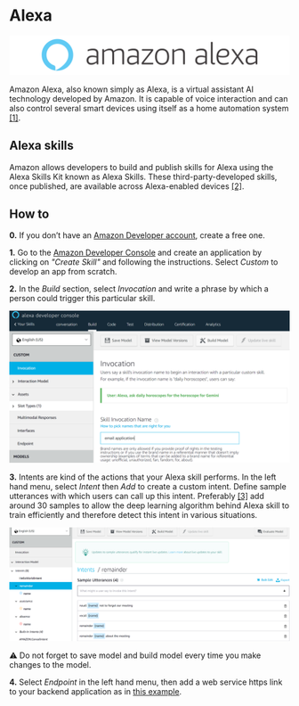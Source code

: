 # Alexa

<img src="../images/alexa_logo.PNG" alt="invocation">

Amazon Alexa, also known simply as Alexa, is a virtual assistant AI technology developed by Amazon. It is capable of voice interaction and can also control several smart devices using itself as a home automation system [[1]](https://en.wikipedia.org/wiki/Amazon_Alexa).

## Alexa skills

Amazon allows developers to build and publish skills for Alexa using the Alexa Skills Kit known as Alexa Skills. These third-party-developed skills, once published, are available across Alexa-enabled devices [[2]](https://en.wikipedia.org/wiki/Amazon_Alexa#Alexa_Skills_Kit).

## How to

**0.** If you don’t have an [Amazon Developer account](https://developer.amazon.com), create a free one.

**1.** Go to the [Amazon Developer Console](https://developer.amazon.com/alexa/console/ask) and create an application by clicking on *"Create Skill"* and following the instructions. Select *Custom* to develop an app from scratch.

**2.** In the *Build* section, select *Invocation* and write a phrase by which a person could trigger this particular skill.

<img src="../images/invocation.PNG" alt="invocation">

**3.** Intents are kind of the actions that your Alexa skill performs. In the left hand menu, select *Intent* then *Add* to create a custom intent. Define sample utterances with which users can call up this intent. Preferably [[3]](https://www.ionos.com/digitalguide/online-marketing/online-sales/create-alexa-skills/) add around 30 samples to allow the deep learning algorithm behind Alexa skill to train efficiently and therefore detect this intent in various situations.

<img src="../images/intents.PNG" alt="intents">

:warning: Do not forget to save model and build model every time you make changes to the model.

**4.** Select *Endpoint* in the left hand menu, then add a web service https link to your backend application as in [this example](./alexa_emails/).
